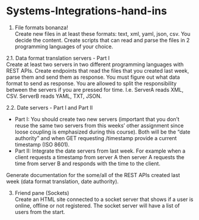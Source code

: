 # Systems-Integrations-hand-ins

1. File formats bonanza!<br />
Create new files in at least these formats: text, xml, yaml, json, csv.
You decide the content.
Create scripts that can read and parse the files in 2 programming languages of your choice.

2.1. Data format translation servers - Part I<br />
Create at least two servers in two different programming languages with REST APIs. Create endpoints that read the files that you created last week, parse them and send them as response. You must figure out what data format to send as response.
You are allowed to split the responsibility between the servers if you are pressed for time. I.e. ServerA reads XML, CSV. ServerB reads YAML, TXT, JSON.

2.2. Date servers - Part I and Part II<br />
- Part I: You should create two new servers (important that you don’t reuse the same two servers from this weeks’ other assignment since loose coupling is emphasized during this course). Both will be the “date authority” and when GET requesting /timestamp provide a current timestamp (ISO 8601).
- Part II: Integrate the date servers from last week.
For example when a client requests a timestamp from server A then server A requests the time from server B and responds with the time to the client.

Generate documentation for the some/all of the REST APIs created last week (data format translation, date authority).

3. Friend pane (Sockets)<br />
Create an HTML site connected to a socket server that shows if a user is online, offline or not registered. The socket server will have a list of users from the start.
